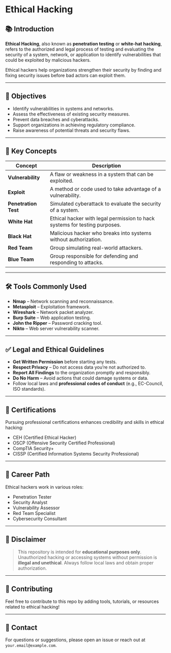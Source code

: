 # Ethical Hacking

## 📚 Introduction

**Ethical Hacking**, also known as **penetration testing** or **white-hat hacking**, refers to the authorized and legal process of testing and evaluating the security of a system, network, or application to identify vulnerabilities that could be exploited by malicious hackers.

Ethical hackers help organizations strengthen their security by finding and fixing security issues before bad actors can exploit them.

---

## 🎯 Objectives

- Identify vulnerabilities in systems and networks.
- Assess the effectiveness of existing security measures.
- Prevent data breaches and cyberattacks.
- Support organizations in achieving regulatory compliance.
- Raise awareness of potential threats and security flaws.

---

## 🧠 Key Concepts

| Concept              | Description                                                                 |
|----------------------|-----------------------------------------------------------------------------|
| **Vulnerability**    | A flaw or weakness in a system that can be exploited.                       |
| **Exploit**          | A method or code used to take advantage of a vulnerability.                 |
| **Penetration Test** | Simulated cyberattack to evaluate the security of a system.                |
| **White Hat**        | Ethical hacker with legal permission to hack systems for testing purposes.  |
| **Black Hat**        | Malicious hacker who breaks into systems without authorization.             |
| **Red Team**         | Group simulating real-world attackers.                                     |
| **Blue Team**        | Group responsible for defending and responding to attacks.                 |

---

## 🛠️ Tools Commonly Used

- **Nmap** – Network scanning and reconnaissance.
- **Metasploit** – Exploitation framework.
- **Wireshark** – Network packet analyzer.
- **Burp Suite** – Web application testing.
- **John the Ripper** – Password cracking tool.
- **Nikto** – Web server vulnerability scanner.

---

## ✅ Legal and Ethical Guidelines

- **Get Written Permission** before starting any tests.
- **Respect Privacy** – Do not access data you’re not authorized to.
- **Report All Findings** to the organization promptly and responsibly.
- **Do No Harm** – Avoid actions that could damage systems or data.
- Follow local laws and **professional codes of conduct** (e.g., EC-Council, ISO standards).

---

## 📘 Certifications

Pursuing professional certifications enhances credibility and skills in ethical hacking:

- CEH (Certified Ethical Hacker)
- OSCP (Offensive Security Certified Professional)
- CompTIA Security+
- CISSP (Certified Information Systems Security Professional)

---

## 🧭 Career Path

Ethical hackers work in various roles:

- Penetration Tester
- Security Analyst
- Vulnerability Assessor
- Red Team Specialist
- Cybersecurity Consultant

---

## 📌 Disclaimer

> This repository is intended for **educational purposes only**. Unauthorized hacking or accessing systems without permission is **illegal and unethical**. Always follow local laws and obtain proper authorization.

---

## 🙌 Contributing

Feel free to contribute to this repo by adding tools, tutorials, or resources related to ethical hacking!

---

## 📩 Contact

For questions or suggestions, please open an issue or reach out at `your.email@example.com`.

